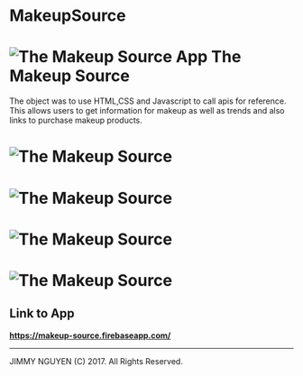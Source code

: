 # MakeupSource

# ![The Makeup Source App](public/assets/img/screen1.png) The Makeup Source  
The object was to use HTML,CSS and Javascript to call apis for reference. This allows users to get information for makeup as well as trends and also links to purchase makeup products. 


# ![The Makeup Source](public/assets/img/screen2.jpg)

# ![The Makeup Source](public/assets/img/screen3.jpg)

# ![The Makeup Source](public/assets/img/screen4.jpg)

# ![The Makeup Source](public/assets/img/screen5.jpg)

## Link to App
**https://makeup-source.firebaseapp.com/**



----------

JIMMY NGUYEN (C) 2017. All Rights Reserved.
